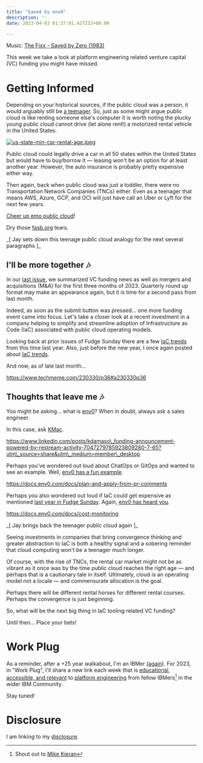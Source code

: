 ```yaml
---
title: "Saved by env0"
description: ''
date: 2023-04-03 01:37:01.427232+00:00

---
```


 

Music: [The Fixx - Saved by Zero (1983)](https://www.youtube.com/watch?v=JOiZP8FS5Ww)

This week we take a look at platform engineering related venture capital (VC) funding you might have missed.

# Getting Informed

Depending on your historical sources, if the public cloud was a person, it would arguably still be [a teenager](https://web.archive.org/web/20060818023744/http://www.amazon.com/b?ie=UTF8&node=3435361). So, just as some might argue public cloud is like renting someone else's computer it is worth noting the plucky young public cloud cannot drive (let alone rent!) a motorized rental vehicle in the United States.

[![us-state-min-car-rental-age.jpeg](https://buttondown-attachments.s3.us-west-2.amazonaws.com/images/a8ff0203-2f85-4f2b-9d54-481b8e450c1b.jpeg)](https://www.rhinocarhire.com/Drive-Smart-Blog/Minimum-Driving-Age-Country/Minimum-Driving-Age-State.aspx)

Public cloud could legally drive a car in all 50 states within the United States but would have to buy/borrow it — leasing won't be an option for at least another year. However, the auto insurance is probably pretty expensive either way.

Then again, back when public cloud was just a toddler, there were no Transportation Network Companies (TNCs) either. Even as a teenager that means AWS, Azure, GCP, and OCI will just have call an Uber or Lyft for the next few years.

[Cheer up emo public cloud](https://www.youtube.com/watch?v=k05P0Z-o\_zU)! 

Dry those [fasb.org](https://fasb.org/document/blob?fileName=ASU%202018-15.pdf) tears.

\_[ Jay sets down this teenage public cloud analogy for the next several paragraphs ]\_

## I'll be more together 🎶

In our [last issue](https://fudge.org/archive/quaterly-roundup-edition/), we summarized VC funding news as well as mergers and acquisitions (M&A) for the first three months of 2023. Quarterly round up format may make an appearance again, but it is time for a second pass from last month.

Indeed, as soon as the submit button was pressed... one more funding event came into focus. Let's take a closer look at a recent investment in a company helping to simplify and streamline adoption of Infrastructure as Code (IaC) associated with public cloud operating models.

Looking back at prior issues of Fudge Sunday there are a few [IaC trends](https://fudge.org/archive/fudge-sunday-peek-a-boo) from this time last year. Also, just before the new year, I once again posted about [IaC trends](https://fudge.org/archive/proxy-tear-us-apart/).

And now, as of late last month...

https://www.techmeme.com/230330/p36#a230330p36

## Thoughts that leave me 🎶

You might be asking... what is [env0](https://www.env0.com/why-env0)? When in doubt, always ask a sales engineer. 

In this case, ask [KMac](https://www.linkedin.com/in/kdamaso).

https://www.linkedin.com/posts/kdamaso\_funding-announcement-powered-by-restream-activity-7047279785923809280-7-65?utm\_source=share&utm\_medium=member\_desktop

Perhaps you've wondered out loud about ChatOps or GitOps and wanted to see an example. Well, [env0 has a fun example](https://docs.env0.com/docs/plan-and-apply-from-pr-comments).

https://docs.env0.com/docs/plan-and-apply-from-pr-comments

Perhaps you also wondered out loud if IaC could get expensive as mentioned [last year in Fudge Sunday](https://fudge.org/archive/fudge-sunday-everything-counts-in-ops-amounts). Again, [env0 has heard you](https://docs.env0.com/docs/cost-monitoring).

https://docs.env0.com/docs/cost-monitoring

\_[ Jay brings back the teenager public cloud again ]\_

Seeing investments in companies that bring convergence thinking and greater abstraction to IaC is both a healthy signal and a sobering reminder that cloud computing won't be a teenager much longer. 

Of course, with the rise of TNCs, the rental car market might not be as vibrant as it once was by the time public cloud reaches the right age — and perhaps that is a cautionary tale in itself. Ultimately, cloud is an operating model not a locale — and commensurate allocation is the goal.

Perhaps there will be different rental horses for different rental courses. Perhaps the convergence is just beginning.

So, what will be the next big thing in IaC tooling related VC funding?

Until then… Place your bets!

# Work Plug

As a reminder, after a +25 year walkabout, I'm an IBMer [(again)](https://jaycuthrell.com/about/). For 2023, in "Work Plug", I'll share a new link each week that is [educational, accessible, and relevant](https://www.youtube.com/watch?v=uVJ98XaUVV4) to [platform engineering](https://www.ibm.com/consulting/platform-engineering-services) from fellow IBMers[^IBMer] in the wider IBM Community.

Stay tuned! 

# Disclosure

I am linking to my [disclosure](https://jaycuthrell.com/disclosure/).
 
[^IBMer]: Shout out to [Mike Kieran](https://www.linkedin.com/in/michaelkieran/)



